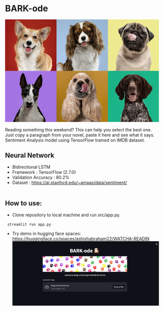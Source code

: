# BARK-ode
![Image](https://github.com/Ashish-Abraham/Bark-ode/blob/main/Images/Explainer-Best-Dog-Breed-For-Me.jpg)

Reading something this weekend? This can help you select the best one. Just copy a paragraph from your novel, paste it here and see what it says. Sentiment Analysis model using TensorFlow trained on IMDB dataset.
## Neural Network
* Bidirectional LSTM
* Framework : TensorFlow (2.7.0)
* Validation Accuracy : 80.2%
* Dataset : https://ai.stanford.edu/~amaas/data/sentiment/ <br><br>


## How to use:
* Clone repository to local machine and run src/app.py.<br>
```
 streamlit run app.py
```
* Try demo in hugging face spaces: https://huggingface.co/spaces/ashishabraham22/WATCHA-READIN<br>
![Image](https://github.com/Ashish-Abraham/Bark-ode/blob/main/Images/barkodeui.png)<br>



